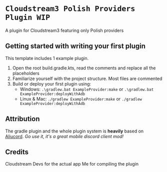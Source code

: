 # `Cloudstream3 Polish Providers Plugin WIP`

A plugin for Cloudstream3 featuring only Polish providers
 
## Getting started with writing your first plugin

This template includes 1 example plugin.

1. Open the root build.gradle.kts, read the comments and replace all the placeholders
2. Familiarize yourself with the project structure. Most files are commented
3. Build or deploy your first plugin using:
   - Windows: `.\gradlew.bat ExampleProvider:make` or `.\gradlew.bat ExampleProvider:deployWithAdb`
   - Linux & Mac: `./gradlew ExampleProvider:make` or `./gradlew ExampleProvider:deployWithAdb`

## Attribution

The gradle plugin and the whole plugin system is **heavily** based on [Aliucord](https://github.com/Aliucord).
*Go use it, it's a great mobile discord client mod!*

## Credits

Cloudstream Devs for the actual app
Me for compiling the plugin
